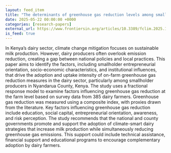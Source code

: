 ```yaml
---
layout: feed_item
title: "The determinants of greenhouse gas reduction levels among smallholder farmers: insights from the adoption of climate-smart dairy strategies in Central Kenya"
date: 2025-05-22 00:00:00 +0000
categories: [research-papers]
external_url: https://www.frontiersin.org/articles/10.3389/fclim.2025.1593584
is_feed: true
---
```


In Kenya’s dairy sector, climate change mitigation focuses on sustainable milk production. However, dairy producers often overlook emission reduction, creating a gap between national policies and local practices. This paper aims to identify the factors, including smallholder entrepreneurial orientation, socio-economic characteristics, and institutional influences, that drive the adoption and uptake intensity of on-farm greenhouse gas reduction measures in the dairy sector, particularly among smallholder producers in Nyandarua County, Kenya. The study uses a fractional response model to examine factors influencing greenhouse gas reduction at the farm level based on survey data from 385 dairy farmers. Greenhouse gas reduction was measured using a composite index, with proxies drawn from the literature. Key factors influencing greenhouse gas reduction include education, social capital, entrepreneurial orientation, awareness, and risk perception. The study recommends that the national and county governments promote and support the adoption of climate-smart dairy strategies that increase milk production while simultaneously reducing greenhouse gas emissions. This support could include technical assistance, financial support and educational programs to encourage complementary adoption by dairy farmers.
